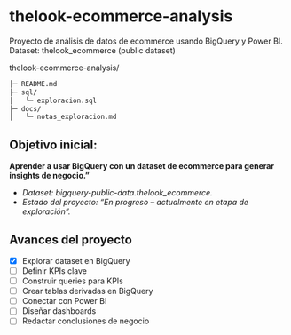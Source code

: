 # thelook-ecommerce-analysis
Proyecto de análisis de datos de ecommerce usando BigQuery y Power BI. Dataset: thelook_ecommerce (public dataset)


thelook-ecommerce-analysis/
``` MARKDOWN
├─ README.md
├─ sql/
│   └─ exploracion.sql
├─ docs/
│   └─ notas_exploracion.md
```
## Objetivo inicial:
**Aprender a usar BigQuery con un dataset de ecommerce para generar insights de negocio.”**

*  *Dataset: bigquery-public-data.thelook_ecommerce.*
* *Estado del proyecto: “En progreso – actualmente en etapa de exploración”.*
## Avances del proyecto
- [x] Explorar dataset en BigQuery
- [ ] Definir KPIs clave
- [ ] Construir queries para KPIs
- [ ] Crear tablas derivadas en BigQuery
- [ ] Conectar con Power BI
- [ ] Diseñar dashboards
- [ ] Redactar conclusiones de negocio
